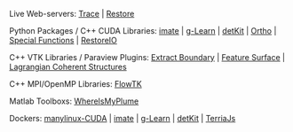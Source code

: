 Live Web-servers: [Trace](http://transport.me.berkeley.edu/trace/) | [Restore](http://transport.me.berkeley.edu/restore/)

Python Packages / C++ CUDA Libraries: [imate](http://ameli.github.io/imate/) | [g-Learn](http://ameli.github.io/glearn/) | [detKit](http://ameli.github.io/detkit/) | [Ortho](http://ameli.github.io/ortho/) | [Special Functions](http://ameli.github.io/special_functions/) | [RestoreIO](https://ameli.github.io/restoreio/)

C++ VTK Libraries / Paraview Plugins: [Extract Boundary](https://ameli.github.io/extract-boundary/) | [Feature Surface](http://ameli.github.io/feature-surface/) | [Lagrangian Coherent Structures](http://ameli.github.io/lcs/)

C++ MPI/OpenMP Libraries: [FlowTK](https://github.com/ameli/FlowTK/)

Matlab Toolboxs: [WhereIsMyPlume](https://github.com/ameli/WhereIsMyPlume)

Dockers: [manylinux-CUDA](https://github.com/ameli/manylinux-cuda) | [imate](https://hub.docker.com/r/sameli/imate) | [g-Learn](https://hub.docker.com/r/sameli/glearn) | [detKit](https://hub.docker.com/r/sameli/detkit) | [TerriaJs](https://hub.docker.com/r/sameli/terriajs)
